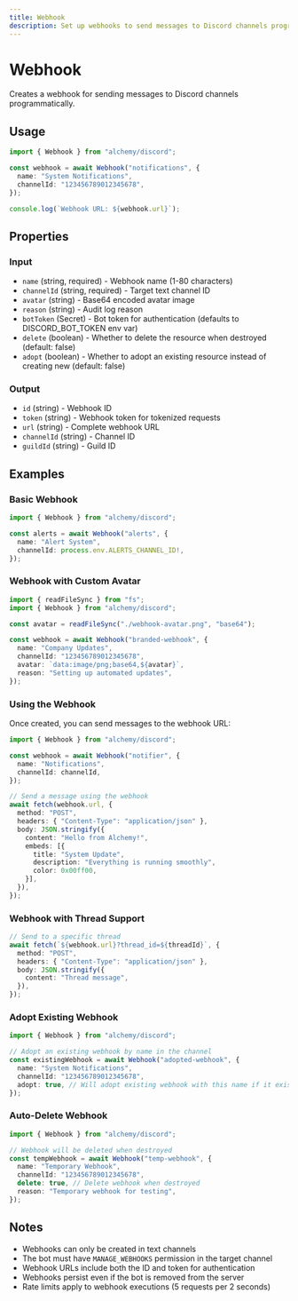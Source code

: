 ```yaml
---
title: Webhook
description: Set up webhooks to send messages to Discord channels programmatically.
---
```


# Webhook

Creates a webhook for sending messages to Discord channels programmatically.

## Usage

```ts
import { Webhook } from "alchemy/discord";

const webhook = await Webhook("notifications", {
  name: "System Notifications",
  channelId: "123456789012345678",
});

console.log(`Webhook URL: ${webhook.url}`);
```

## Properties

### Input

- `name` (string, required) - Webhook name (1-80 characters)
- `channelId` (string, required) - Target text channel ID
- `avatar` (string) - Base64 encoded avatar image
- `reason` (string) - Audit log reason
- `botToken` (Secret) - Bot token for authentication (defaults to DISCORD_BOT_TOKEN env var)
- `delete` (boolean) - Whether to delete the resource when destroyed (default: false)
- `adopt` (boolean) - Whether to adopt an existing resource instead of creating new (default: false)

### Output

- `id` (string) - Webhook ID
- `token` (string) - Webhook token for tokenized requests
- `url` (string) - Complete webhook URL
- `channelId` (string) - Channel ID
- `guildId` (string) - Guild ID

## Examples

### Basic Webhook

```ts
import { Webhook } from "alchemy/discord";

const alerts = await Webhook("alerts", {
  name: "Alert System",
  channelId: process.env.ALERTS_CHANNEL_ID!,
});
```

### Webhook with Custom Avatar

```ts
import { readFileSync } from "fs";
import { Webhook } from "alchemy/discord";

const avatar = readFileSync("./webhook-avatar.png", "base64");

const webhook = await Webhook("branded-webhook", {
  name: "Company Updates",
  channelId: "123456789012345678",
  avatar: `data:image/png;base64,${avatar}`,
  reason: "Setting up automated updates",
});
```

### Using the Webhook

Once created, you can send messages to the webhook URL:

```ts
import { Webhook } from "alchemy/discord";

const webhook = await Webhook("notifier", {
  name: "Notifications",
  channelId: channelId,
});

// Send a message using the webhook
await fetch(webhook.url, {
  method: "POST",
  headers: { "Content-Type": "application/json" },
  body: JSON.stringify({
    content: "Hello from Alchemy!",
    embeds: [{
      title: "System Update",
      description: "Everything is running smoothly",
      color: 0x00ff00,
    }],
  }),
});
```

### Webhook with Thread Support

```ts
// Send to a specific thread
await fetch(`${webhook.url}?thread_id=${threadId}`, {
  method: "POST",
  headers: { "Content-Type": "application/json" },
  body: JSON.stringify({
    content: "Thread message",
  }),
});
```

### Adopt Existing Webhook

```ts
import { Webhook } from "alchemy/discord";

// Adopt an existing webhook by name in the channel
const existingWebhook = await Webhook("adopted-webhook", {
  name: "System Notifications",
  channelId: "123456789012345678",
  adopt: true, // Will adopt existing webhook with this name if it exists
});
```

### Auto-Delete Webhook

```ts
import { Webhook } from "alchemy/discord";

// Webhook will be deleted when destroyed
const tempWebhook = await Webhook("temp-webhook", {
  name: "Temporary Webhook",
  channelId: "123456789012345678",
  delete: true, // Delete webhook when destroyed
  reason: "Temporary webhook for testing",
});
```

## Notes

- Webhooks can only be created in text channels
- The bot must have `MANAGE_WEBHOOKS` permission in the target channel
- Webhook URLs include both the ID and token for authentication
- Webhooks persist even if the bot is removed from the server
- Rate limits apply to webhook executions (5 requests per 2 seconds)